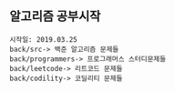 ## 알고리즘 공부시작

	시작일: 2019.03.25
	back/src-> 백준 알고리즘 문제들
	back/programmers-> 프로그래머스 스터디문제들
	back/leetcode-> 리트코드 문제들
	back/codility-> 코딜리티 문제들


